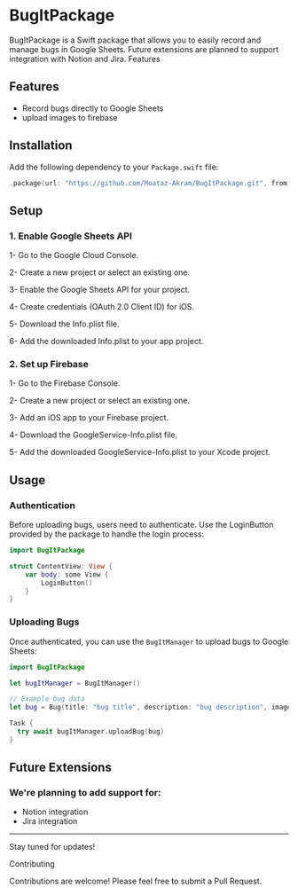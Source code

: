 # BugItPackage

BugItPackage is a Swift package that allows you to easily record and manage bugs in Google Sheets. Future extensions are planned to support integration with Notion and Jira.
Features

## Features
- Record bugs directly to Google Sheets
- upload images to firebase

## Installation
Add the following dependency to your `Package.swift` file:


```swift
.package(url: "https://github.com/Moataz-Akram/BugItPackage.git", from: "1.0.2")
```

## Setup
### 1. Enable Google Sheets API

  1- Go to the Google Cloud Console.
  
  2- Create a new project or select an existing one.
  
  3- Enable the Google Sheets API for your project.
  
  4- Create credentials (OAuth 2.0 Client ID) for iOS.
  
  5- Download the Info.plist file.
  
  6- Add the downloaded Info.plist to your app project.


 ### 2. Set up Firebase

  1- Go to the Firebase Console.
  
  2- Create a new project or select an existing one.
  
  3- Add an iOS app to your Firebase project.
  
  4- Download the GoogleService-Info.plist file.
  
  5- Add the downloaded GoogleService-Info.plist to your Xcode project.

## Usage
### Authentication
Before uploading bugs, users need to authenticate. Use the LoginButton provided by the package to handle the login process:

```swift
import BugItPackage

struct ContentView: View {
    var body: some View {
        LoginButton()
    }
}
```
### Uploading Bugs
Once authenticated, you can use the `BugItManager` to upload bugs to Google Sheets:

```swift
import BugItPackage

let bugItManager = BugItManager()

// Example bug data
let bug = Bug(title: "bug title", description: "bug description", image, yourUIImage)

Task {
  try await bugItManager.uploadBug(bug)
}
```


## Future Extensions
### We're planning to add support for:
- Notion integration
- Jira integration

---

Stay tuned for updates!

Contributing

Contributions are welcome! Please feel free to submit a Pull Request.



